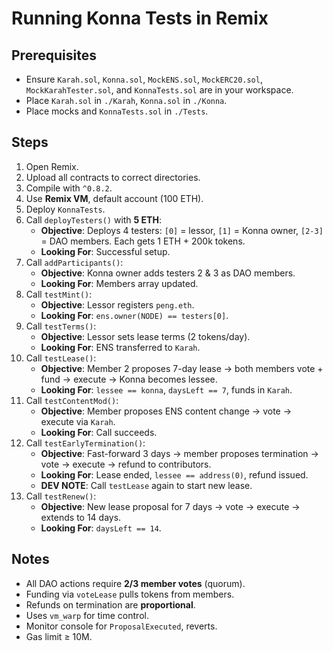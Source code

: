 # Running Konna Tests in Remix

## Prerequisites
- Ensure `Karah.sol`, `Konna.sol`, `MockENS.sol`, `MockERC20.sol`, `MockKarahTester.sol`, and `KonnaTests.sol` are in your workspace.
- Place `Karah.sol` in `./Karah`, `Konna.sol` in `./Konna`.
- Place mocks and `KonnaTests.sol` in `./Tests`.

## Steps
1. Open Remix.
2. Upload all contracts to correct directories.
3. Compile with `^0.8.2`.
4. Use **Remix VM**, default account (100 ETH).
5. Deploy `KonnaTests`.
6. Call `deployTesters()` with **5 ETH**:
   - **Objective**: Deploys 4 testers: `[0]` = lessor, `[1]` = Konna owner, `[2-3]` = DAO members. Each gets 1 ETH + 200k tokens.
   - **Looking For**: Successful setup.
7. Call `addParticipants()`:
   - **Objective**: Konna owner adds testers 2 & 3 as DAO members.
   - **Looking For**: Members array updated.
8. Call `testMint()`:
   - **Objective**: Lessor registers `peng.eth`.
   - **Looking For**: `ens.owner(NODE) == testers[0]`.
9. Call `testTerms()`:
   - **Objective**: Lessor sets lease terms (2 tokens/day).
   - **Looking For**: ENS transferred to `Karah`.
10. Call `testLease()`:
    - **Objective**: Member 2 proposes 7-day lease → both members vote + fund → execute → Konna becomes lessee.
    - **Looking For**: `lessee == konna`, `daysLeft == 7`, funds in `Karah`.
11. Call `testContentMod()`:
    - **Objective**: Member proposes ENS content change → vote → execute via `Karah`.
    - **Looking For**: Call succeeds.
12. Call `testEarlyTermination()`:
    - **Objective**: Fast-forward 3 days → member proposes termination → vote → execute → refund to contributors.
    - **Looking For**: Lease ended, `lessee == address(0)`, refund issued.
    - **DEV NOTE**: Call `testLease` again to start new lease.
13. Call `testRenew()`:
    - **Objective**: New lease proposal for 7 days → vote → execute → extends to 14 days.
    - **Looking For**: `daysLeft == 14`.

## Notes
- All DAO actions require **2/3 member votes** (quorum).
- Funding via `voteLease` pulls tokens from members.
- Refunds on termination are **proportional**.
- Uses `vm_warp` for time control.
- Monitor console for `ProposalExecuted`, reverts.
- Gas limit ≥ 10M.
